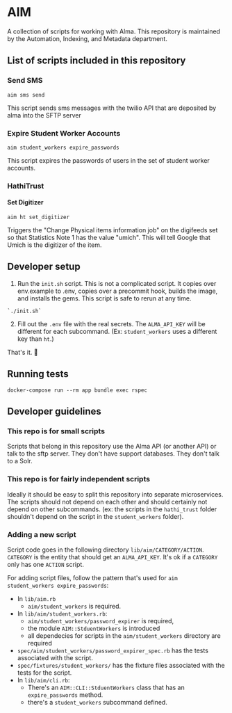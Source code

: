 # AIM

A collection of scripts for  working with Alma. This repository is maintained by the Automation, Indexing, and Metadata department. 

## List of scripts included in this repository

### Send SMS

```
aim sms send
```

This script sends sms messages with the twilio API that are deposited by alma into the SFTP server

### Expire Student Worker Accounts

```
aim student_workers expire_passwords
```

This script expires the passwords of users in the set of student worker
accounts.

### HathiTrust

#### Set Digitizer

```
aim ht set_digitizer
```

Triggers the "Change Physical items information job" on the digifeeds set so
that Statistics Note 1 has the value "umich". This will tell Google that Umich
is the digitizer of the item. 

## Developer setup

1. Run the `init.sh` script. This is not a complicated script. It copies over
   env.example to .env, copies over a precommit hook, builds the image, and
   installs the gems. This script is safe to rerun at any time.

```
`./init.sh`
```

2. Fill out the `.env` file with the real secrets. The `ALMA_API_KEY` will be
   different for each subcommand. (Ex: `student_workers` uses a different key
   than `ht`.)

That's it. 🎉

## Running tests

```
docker-compose run --rm app bundle exec rspec
```

## Developer guidelines

### This repo is for small scripts

Scripts that belong in this repository use the Alma API (or another API) or talk
to the sftp server. They don't have support databases. They don't talk to a
Solr. 

### This repo is for fairly independent scripts

Ideally it should be easy to split this repository into separate microservices.
The scripts should not depend on each other and should certainly not depend on
other subcommands. (ex: the scripts in the `hathi_trust` folder shouldn't depend
on the script in the `student_workers` folder). 

### Adding a new script

Script code goes in the following directory `lib/aim/CATEGORY/ACTION`.
`CATEGORY` is the entity that should get an `ALMA_API_KEY`. It's ok if a
`CATEGORY` only has one `ACTION` script.

For adding script files, follow the pattern that's used for `aim student_workers
expire_passwords`:

* In `lib/aim.rb`
  * `aim/student_workers` is required. 
* In `lib/aim/student_workers.rb`:
  * `aim/student_workers/password_expirer` is required, 
  *  the module `AIM::StduentWorkers` is introduced 
  * all dependecies for scripts in the `aim/student_workers` directory are
    required
* `spec/aim/student_workers/password_expirer_spec.rb` has the tests associated
  with the script.
* `spec/fixtures/student_workers/` has the fixture files associated with the
  tests for the script.
* In `lib/aim/cli.rb`:
  * There's an `AIM::CLI::StduentWorkers` class that has an `expire_passwords`
    method.
  * there's a `student_workers` subcommand defined. 

